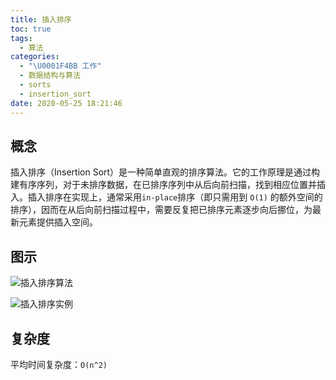 ```yaml
---
title: 插入排序
toc: true
tags:
  - 算法
categories:
  - "\U0001F4BB 工作"
  - 数据结构与算法
  - sorts
  - insertion_sort
date: 2020-05-25 18:21:46
---
```


## 概念

插入排序（Insertion Sort）是一种简单直观的排序算法。它的工作原理是通过构建有序序列，对于未排序数据，在已排序序列中从后向前扫描，找到相应位置并插入。插入排序在实现上，通常采用`in-place`排序（即只需用到 `O(1)` 的额外空间的排序），因而在从后向前扫描过程中，需要反复把已排序元素逐步向后挪位，为最新元素提供插入空间。

## 图示

![插入排序算法](/images/Insertion_sort_animation.gif)

![插入排序实例](/images/Insertion-sort-example.gif)

## 复杂度

平均时间复杂度：`O(n^2)`
